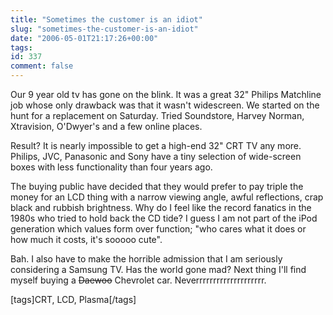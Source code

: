 ```yaml
---
title: "Sometimes the customer is an idiot"
slug: "sometimes-the-customer-is-an-idiot"
date: "2006-05-01T21:17:26+00:00"
tags:
id: 337
comment: false
---
```


Our 9 year old tv has gone on the blink. It was a great 32" Philips Matchline job whose only drawback was that it wasn't widescreen. We started on the hunt for a replacement on Saturday. Tried Soundstore, Harvey Norman, Xtravision, O'Dwyer's and a few online places. 

Result? It is nearly impossible to get a high-end 32" CRT TV any more. Philips, JVC, Panasonic and Sony have a tiny selection of wide-screen boxes with less functionality than four years ago.

The buying public have decided that they would prefer to pay triple the money for an LCD thing with a narrow viewing angle, awful reflections, crap black and rubbish brightness. Why do I feel like the record fanatics in the 1980s who tried to hold back the CD tide? I guess I am not part of the iPod generation which values form over function; "who cares what it does or how much it costs, it's sooooo cute".

Bah. I also have to make the horrible admission that I am seriously considering a Samsung TV. Has the world gone mad? Next thing I'll find myself buying a <strike>Daewoo</strike> Chevrolet car. Neverrrrrrrrrrrrrrrrrrrr.

[tags]CRT, LCD, Plasma[/tags]
